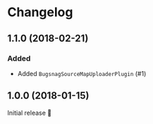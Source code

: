 # Changelog

## 1.1.0 (2018-02-21)

### Added
- Added `BugsnagSourceMapUploaderPlugin` (#1)

## 1.0.0 (2018-01-15)

Initial release 🚀

